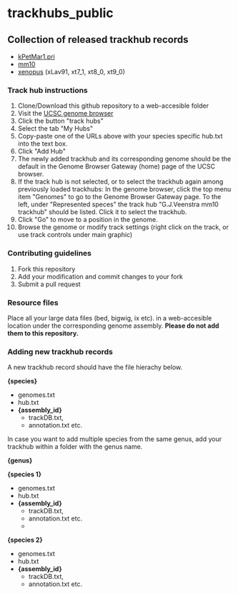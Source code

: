 # trackhubs_public
## Collection of released trackhub records

- [kPetMar1.pri](https://trackhub.science.ru.nl/hubs/veenstralab/trackhubs_public/petromyzon.marinus/hub.txt)
- [mm10](https://trackhub.science.ru.nl/hubs/veenstralab/trackhubs_public/mus.musculus/hub.txt)
- [xenopus](https://trackhub.science.ru.nl/hubs/veenstralab/trackhubs_public/xenopus/hub.txt) (xLav91, xt7_1, xt8_0, xt9_0)

### Track hub instructions

1. Clone/Download this github repository to a web-accesible folder
2. Visit the [UCSC genome browser](https://genome.ucsc.edu/)
3. Click the button "track hubs"
4. Select the tab "My Hubs"
5. Copy-paste one of the URLs above with your species specific hub.txt into the text box.
6. Click "Add Hub"
7. The newly added trackhub and its corresponding genome should be the default in the Genome Browser Gateway (home) page of the UCSC browser.
8. If the track hub is not selected, or to select the trackhub again among previously loaded trackhubs: In the genome browser, click the top menu item "Genomes" to go to the Genome Browser Gateway page. To the left, under "Represented speces" the track hub "G.J.Veenstra mm10 trackhub" should be listed. Click it to select the trackhub.
9. Click "Go" to move to a position in the genome.
10. Browse the genome or modify track settings (right click on the track, or use track controls under main graphic) 

### Contributing guidelines
1. Fork this repository
2. Add your modification and commit changes to your fork
3. Submit a pull request

### Resource files ###
Place all your large data files (bed, bigwig, ix etc). in a web-accesible location under the corresponding genome assembly. **Please do not add them to this repository.** 


### Adding new trackhub records ###
A new trackhub record should have the file hierachy below.

**{species}**
- genomes.txt
- hub.txt
 - **{assembly_id}**
    - trackDB.txt, 
    - annotation.txt etc.

In case you want to add multiple species from the same genus, add your trackhub within a folder with the genus name.

**{genus}**

**{species 1}**
- genomes.txt
- hub.txt
 - **{assembly_id}**
    - trackDB.txt, 
    - annotation.txt etc.
    - 
**{species 2}**
- genomes.txt
- hub.txt
 - **{assembly_id}**
    - trackDB.txt, 
    - annotation.txt etc.





